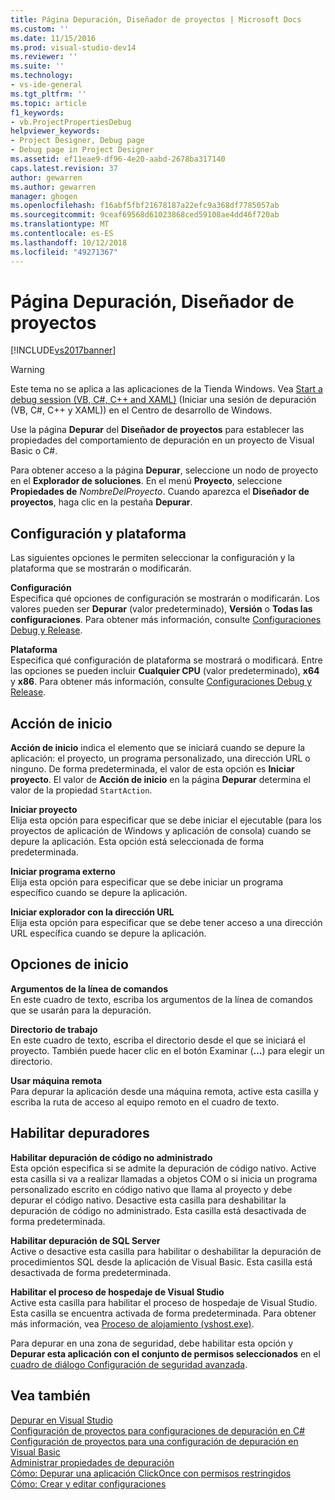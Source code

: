 ```yaml
---
title: Página Depuración, Diseñador de proyectos | Microsoft Docs
ms.custom: ''
ms.date: 11/15/2016
ms.prod: visual-studio-dev14
ms.reviewer: ''
ms.suite: ''
ms.technology:
- vs-ide-general
ms.tgt_pltfrm: ''
ms.topic: article
f1_keywords:
- vb.ProjectPropertiesDebug
helpviewer_keywords:
- Project Designer, Debug page
- Debug page in Project Designer
ms.assetid: ef11eae9-df96-4e20-aabd-2678ba317140
caps.latest.revision: 37
author: gewarren
ms.author: gewarren
manager: ghogen
ms.openlocfilehash: f16abf5fbf21678187a22efc9a368df7785057ab
ms.sourcegitcommit: 9ceaf69568d61023868ced59108ae4dd46f720ab
ms.translationtype: MT
ms.contentlocale: es-ES
ms.lasthandoff: 10/12/2018
ms.locfileid: "49271367"
---
```

# <a name="debug-page-project-designer"></a>Página Depuración, Diseñador de proyectos
[!INCLUDE[vs2017banner](../../includes/vs2017banner.md)]

  
> [!WARNING]
>  Este tema no se aplica a las aplicaciones de la Tienda Windows. Vea [Start a debug session (VB, C#, C++ and XAML)](../../debugger/start-a-debugging-session-for-a-store-app-in-visual-studio-vb-csharp-cpp-and-xaml.md) (Iniciar una sesión de depuración (VB, C#, C++ y XAML)) en el Centro de desarrollo de Windows.  
  
 Use la página **Depurar** del **Diseñador de proyectos** para establecer las propiedades del comportamiento de depuración en un proyecto de Visual Basic o C#.  
  
 Para obtener acceso a la página **Depurar**, seleccione un nodo de proyecto en el **Explorador de soluciones**. En el menú **Proyecto**, seleccione **Propiedades de** _NombreDelProyecto_. Cuando aparezca el **Diseñador de proyectos**, haga clic en la pestaña **Depurar**.  
  
## <a name="configuration-and-platform"></a>Configuración y plataforma  
 Las siguientes opciones le permiten seleccionar la configuración y la plataforma que se mostrarán o modificarán.  
  
 **Configuración**  
 Especifica qué opciones de configuración se mostrarán o modificarán. Los valores pueden ser **Depurar** (valor predeterminado), **Versión** o **Todas las configuraciones**. Para obtener más información, consulte [Configuraciones Debug y Release](http://msdn.microsoft.com/en-us/0440b300-0614-4511-901a-105b771b236e).  
  
 **Plataforma**  
 Especifica qué configuración de plataforma se mostrará o modificará. Entre las opciones se pueden incluir **Cualquier CPU** (valor predeterminado), **x64** y **x86**. Para obtener más información, consulte [Configuraciones Debug y Release](http://msdn.microsoft.com/en-us/0440b300-0614-4511-901a-105b771b236e).  
  
## <a name="start-action"></a>Acción de inicio  
 **Acción de inicio** indica el elemento que se iniciará cuando se depure la aplicación: el proyecto, un programa personalizado, una dirección URL o ninguno. De forma predeterminada, el valor de esta opción es **Iniciar proyecto**. El valor de **Acción de inicio** en la página **Depurar** determina el valor de la propiedad `StartAction`.  
  
 **Iniciar proyecto**  
 Elija esta opción para especificar que se debe iniciar el ejecutable (para los proyectos de aplicación de Windows y aplicación de consola) cuando se depure la aplicación. Esta opción está seleccionada de forma predeterminada.  
  
 **Iniciar programa externo**  
 Elija esta opción para especificar que se debe iniciar un programa específico cuando se depure la aplicación.  
  
 **Iniciar explorador con la dirección URL**  
 Elija esta opción para especificar que se debe tener acceso a una dirección URL específica cuando se depure la aplicación.  
  
## <a name="start-options"></a>Opciones de inicio  
 **Argumentos de la línea de comandos**  
 En este cuadro de texto, escriba los argumentos de la línea de comandos que se usarán para la depuración.  
  
 **Directorio de trabajo**  
 En este cuadro de texto, escriba el directorio desde el que se iniciará el proyecto. También puede hacer clic en el botón Examinar (**…**) para elegir un directorio.  
  
 **Usar máquina remota**  
 Para depurar la aplicación desde una máquina remota, active esta casilla y escriba la ruta de acceso al equipo remoto en el cuadro de texto.  
  
## <a name="enable-debuggers"></a>Habilitar depuradores  
 **Habilitar depuración de código no administrado**  
 Esta opción especifica si se admite la depuración de código nativo. Active esta casilla si va a realizar llamadas a objetos COM o si inicia un programa personalizado escrito en código nativo que llama al proyecto y debe depurar el código nativo. Desactive esta casilla para deshabilitar la depuración de código no administrado. Esta casilla está desactivada de forma predeterminada.  
  
 **Habilitar depuración de SQL Server**  
 Active o desactive esta casilla para habilitar o deshabilitar la depuración de procedimientos SQL desde la aplicación de Visual Basic. Esta casilla está desactivada de forma predeterminada.  
  
 **Habilitar el proceso de hospedaje de Visual Studio**  
 Active esta casilla para habilitar el proceso de hospedaje de Visual Studio. Esta casilla se encuentra activada de forma predeterminada. Para obtener más información, vea [Proceso de alojamiento (vshost.exe)](../../ide/hosting-process-vshost-exe.md).  
  
 Para depurar en una zona de seguridad, debe habilitar esta opción y **Depurar esta aplicación con el conjunto de permisos seleccionados** en el [cuadro de diálogo Configuración de seguridad avanzada](../../ide/reference/advanced-security-settings-dialog-box.md).  
  
## <a name="see-also"></a>Vea también  
 [Depurar en Visual Studio](../../debugger/debugging-in-visual-studio.md)   
 [Configuración de proyectos para configuraciones de depuración en C#](../../debugger/project-settings-for-csharp-debug-configurations.md)   
 [Configuración de proyectos para una configuración de depuración en Visual Basic](../../debugger/project-settings-for-a-visual-basic-debug-configuration.md)   
 [Administrar propiedades de depuración](http://msdn.microsoft.com/en-us/92474d16-e7fe-4fac-9287-6bd6b3a7eb68)   
 [Cómo: Depurar una aplicación ClickOnce con permisos restringidos](../../deployment/how-to-debug-a-clickonce-application-with-restricted-permissions.md)   
 [Cómo: Crear y editar configuraciones](../../ide/how-to-create-and-edit-configurations.md)



